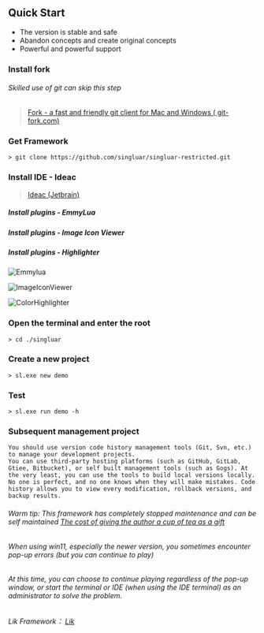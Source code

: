 ## Quick Start

* The version is stable and safe
* Abandon concepts and create original concepts
* Powerful and powerful support

### Install fork

###### Skilled use of git can skip this step

> <a target="_blank" href="https://www.git-fork.com">Fork - a fast and friendly git client for Mac and Windows (
> git-fork.com)</a>
>

### Get Framework

```text
> git clone https://github.com/singluar/singluar-restricted.git
```

### Install IDE - Ideac

> <a target="_blank" href="https://www.jetbrains.com/idea/download/#section=windows">Ideac (Jetbrain)</a>

##### Install plugins - EmmyLua

##### Install plugins - Image Icon Viewer

##### Install plugins - Highlighter

![Emmylua](/assets/emmylua.png)

![ImageIconViewer](/assets/imageIconViewer.png)

![ColorHighlighter](/assets/colorHighlighter.png)

### Open the terminal and enter the root

```
> cd ./singluar
```

### Create a new project

```
> sl.exe new demo
```

### Test

```
> sl.exe run demo -h
```

### Subsequent management project

```text
You should use version code history management tools (Git, Svn, etc.) to manage your development projects.
You can use third-party hosting platforms (such as GitHub, GitLab, Gtiee, Bitbucket), or self built management tools (such as Gogs). At the very least, you can use the tools to build local versions locally.
No one is perfect, and no one knows when they will make mistakes. Code history allows you to view every modification, rollback versions, and backup results.
```

###### Warm tip: This framework has completely stopped maintenance and can be self maintained <a target="_blank" href="https://afdian.net/a/hunzsig">The cost of giving the author a cup of tea as a gift</a>

###### When using win11, especially the newer version, you sometimes encounter pop-up errors (but you can continue to play)

###### At this time, you can choose to continue playing regardless of the pop-up window, or start the terminal or IDE (when using the IDE terminal) as an administrator to solve the problem.

###### Lik Framework： <a target="_blank" href="https://lik.hunzsig.com">Lik</a>
